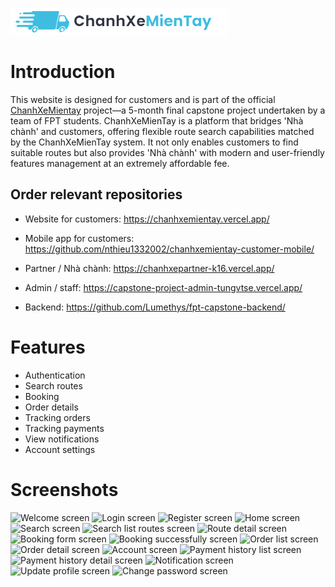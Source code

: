 ![image desc](./src/assets/logo.png)
# Introduction

This website is designed for customers and is part of the official [ChanhXeMientay](https://chanhxemientay.vercel.app/) project—a 5-month final capstone project undertaken by a team of FPT students.
ChanhXeMienTay is a platform that bridges 'Nhà chành' and customers, offering flexible route search capabilities matched by the ChanhXeMienTay system. It not only enables customers to find suitable routes but also provides 'Nhà chành' with modern and user-friendly features management at an extremely affordable fee.

## Order relevant repositories

- Website for customers: https://chanhxemientay.vercel.app/

- Mobile app for customers:
https://github.com/nthieu1332002/chanhxemientay-customer-mobile/

- Partner / Nhà chành: https://chanhxepartner-k16.vercel.app/

- Admin / staff: https://capstone-project-admin-tungvtse.vercel.app/

- Backend: https://github.com/Lumethys/fpt-capstone-backend/


# Features
   - Authentication
   - Search routes
   - Booking
   - Order details
   - Tracking orders
   - Tracking payments
   - View notifications
   - Account settings

# Screenshots
<p>
   <img src="https://res.cloudinary.com/dad0fircy/image/upload/v1705215581/capstone/cb484b5d-8e86-4314-a969-278d376da57f_wdbaqy.jpg" alt="Welcome screen" width="200">
   <img src="https://res.cloudinary.com/dad0fircy/image/upload/v1705216393/capstone/2_lntz6r.jpg" alt="Login screen" width="200">
   <img src="https://res.cloudinary.com/dad0fircy/image/upload/v1705216393/capstone/1_ihfdcv.jpg" alt="Register screen" width="200">
   <img src="https://res.cloudinary.com/dad0fircy/image/upload/v1705216393/capstone/3_tggrpd.jpg" alt="Home screen" width="200">
   <img src="https://res.cloudinary.com/dad0fircy/image/upload/v1705216393/capstone/4_ifxnu9.jpg" alt="Search screen" width="200">
   <img src="https://res.cloudinary.com/dad0fircy/image/upload/v1705216394/capstone/5_ymf6dj.jpg" alt="Search list routes screen" width="200">
   <img src="https://res.cloudinary.com/dad0fircy/image/upload/v1705216394/capstone/6_vawwot.jpg" alt="Route detail screen" width="200">
   <img src="https://res.cloudinary.com/dad0fircy/image/upload/v1705216394/capstone/7_r2vvs7.jpg" alt="Booking form screen" width="200">
   <img src="https://res.cloudinary.com/dad0fircy/image/upload/v1705216394/capstone/8_hhdtvv.jpg" alt="Booking successfully screen" width="200">
   <img src="https://res.cloudinary.com/dad0fircy/image/upload/v1705216394/capstone/9_tj6pfc.jpg" alt="Order list screen" width="200">
   <img src="https://res.cloudinary.com/dad0fircy/image/upload/v1705216394/capstone/10_gsbuyl.jpg" alt="Order detail screen" width="200">
   <img src="https://res.cloudinary.com/dad0fircy/image/upload/v1705216395/capstone/13_ezn82r.jpg" alt="Account screen" width="200">
   <img src="https://res.cloudinary.com/dad0fircy/image/upload/v1705216395/capstone/11_fpd6j5.jpg" alt="Payment history list screen" width="200">
   <img src="https://res.cloudinary.com/dad0fircy/image/upload/v1705216395/capstone/12_wuqtj3.jpg" alt="Payment history detail screen" width="200">
   <img src="https://res.cloudinary.com/dad0fircy/image/upload/v1705216395/capstone/14_x8ryu9.jpg" alt="Notification screen" width="200">
   <img src="https://res.cloudinary.com/dad0fircy/image/upload/v1705217099/capstone/15_mdfgtl.jpg" alt="Update profile screen" width="200">
   <img src="https://res.cloudinary.com/dad0fircy/image/upload/v1705217099/capstone/16_xm2fee.jpg" alt="Change password screen" width="200">
</p>

